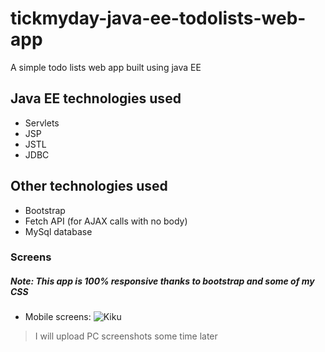 # tickmyday-java-ee-todolists-web-app
 A simple todo lists web app built using java EE

## Java EE technologies used
* Servlets
* JSP
* JSTL
* JDBC

## Other technologies used
* Bootstrap
* Fetch API (for AJAX calls with no body)
* MySql database


### Screens

##### Note: This app is 100% responsive thanks to bootstrap and some of my CSS

* Mobile screens:
![Kiku](images/Kiku.jpg)





> I will upload PC screenshots some time later


